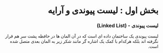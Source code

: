 <div dir="rtl">

# بخش اول : لیست پیوندی و آرایه
### لیست پیوندی - (Linked List)

لیست پیوندی یک ساختمان داده ای است که در آن المان ها در حافظه پشت سر هم قرار نگرفته اند
بلکه هرکدام با کمک یک اشاره گر مانند شکر زیر به المان بعدی متصل شده است.

</div>
